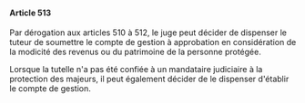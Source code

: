 #### Article 513

Par dérogation aux articles 510 à 512, le juge peut décider de dispenser le tuteur de soumettre le compte de gestion à approbation en considération de la modicité des revenus ou du patrimoine de la personne protégée.

Lorsque la tutelle n'a pas été confiée à un mandataire judiciaire à la protection des majeurs, il peut également décider de le dispenser d'établir le compte de gestion.


